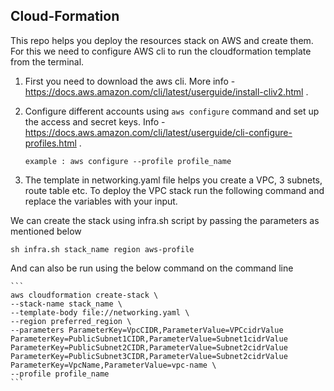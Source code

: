 ## Cloud-Formation

This repo helps you deploy the resources stack on AWS and create them. For this we need to configure AWS cli to run the cloudformation template from the terminal.

1) First you need to download the aws cli. More info - https://docs.aws.amazon.com/cli/latest/userguide/install-cliv2.html .

2) Configure different accounts using ```aws configure``` command and set up the access and secret keys. Info - https://docs.aws.amazon.com/cli/latest/userguide/cli-configure-profiles.html .

    ```example : aws configure --profile profile_name```

3) The template in networking.yaml file helps you create a VPC, 3 subnets, route table etc. To deploy the VPC stack run the following command and replace the variables with your input.

We can create the stack using infra.sh script by passing the parameters as mentioned below

```
sh infra.sh stack_name region aws-profile
```

And can also be run using the below command on the command line

    ``` 
    aws cloudformation create-stack \
    --stack-name stack_name \
    --template-body file://networking.yaml \
    --region preferred_region \
    --parameters ParameterKey=VpcCIDR,ParameterValue=VPCcidrValue ParameterKey=PublicSubnet1CIDR,ParameterValue=Subnet1cidrValue ParameterKey=PublicSubnet2CIDR,ParameterValue=Subnet2cidrValue ParameterKey=PublicSubnet3CIDR,ParameterValue=Subnet2cidrValue ParameterKey=VpcName,ParameterValue=vpc-name \
    --profile profile_name 
    ```

    